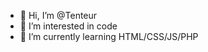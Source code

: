 - 👋 Hi, I’m @Tenteur
- 👀 I’m interested in code
- 🌱 I’m currently learning HTML/CSS/JS/PHP

<!---
Tenteur/Tenteur is a ✨ special ✨ repository because its `README.md` (this file) appears on your GitHub profile.
You can click the Preview link to take a look at your changes.
--->
